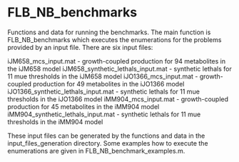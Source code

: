 # FLB_NB_benchmarks
Functions and data for running the benchmarks.
The main function is FLB_NB_benchmarks which executes the enumerations for the problems provided by an input file. There are six input files:

iJM658_mcs_input.mat - growth-coupled production for 94 metabolites in the iJM658 model
iJM658_synthetic_lethals_input.mat - synthetic lethals for 11 mue thresholds in the iJM658 model
iJO1366_mcs_input.mat - growth-coupled production for 49 metabolites in the iJO1366 model
iJO1366_synthetic_lethals_input.mat - synthetic lethals for 11 mue thresholds in the iJO1366 model
iMM904_mcs_input.mat - growth-coupled production for 45 metabolites in the iMM904 model
iMM904_synthetic_lethals_input.mat - synthetic lethals for 11 mue thresholds in the iMM904 model

These input files can be generated by the functions and data in the input_files_generation directory.
Some examples how to execute the enumerations are given in FLB_NB_benchmark_examples.m.
